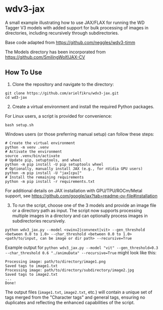 # wdv3-jax

A small example illustrating how to use JAX/FLAX for running the WD Tagger V3 models with added support for bulk processing of images in directories, including recursively through subdirectories.

Base code adapted from https://github.com/neggles/wdv3-timm

The Models directory has been incorporated from https://github.com/SmilingWolf/JAX-CV  

## How To Use

1. Clone the repository and navigate to the directory:
```
git clone https://github.com/arielfikru/wdv3-jax.git
cd wd3-jax
```

2. Create a virtual environment and install the required Python packages.

For Linux users, a script is provided for convenience:
```
bash setup.sh
```

Windows users (or those preferring manual setup) can follow these steps:
```
# Create the virtual environment
python -m venv .venv
# Activate the environment
source .venv/bin/activate
# Update pip, setuptools, and wheel
python -m pip install -U pip setuptools wheel
# Optionally, manually install JAX (e.g., for nVidia GPU users)
python -m pip install -U "jax[cpu]"
# Install the remaining requirements
python -m pip install -r requirements.txt
```

For additional details on JAX installation with GPU/TPU/ROCm/Metal support, see https://github.com/google/jax?tab=readme-ov-file#installation

3. To run the script, choose one of the 3 models and provide an image file or a directory path as input. The script now supports processing multiple images in a directory and can optionally process images in subdirectories recursively.
```
python wdv3_jax.py --model <swinv2|convnext|vit> --gen_threshold <between 0.0 to 1.0> --char_threshold <between 0.0 to 1.0> <path/to/input, can be image or dir path> --recursive=True
```

Example output for `python wdv3_jax.py --model "vit" --gen_threshold=0.3 --char_threshold 0.6 "./animuData" --recursive=True` might look like this:
```
Processing image: path/to/directory/image1.png
Saved tags to image1.txt
Processing image: path/to/directory/subdirectory/image2.jpg
Saved tags to image2.txt
...
Done!
```

The output files (`image1.txt`, `image2.txt`, etc.) will contain a unique set of tags merged from the "Character tags" and general tags, ensuring no duplicates and reflecting the enhanced capabilities of the script.
